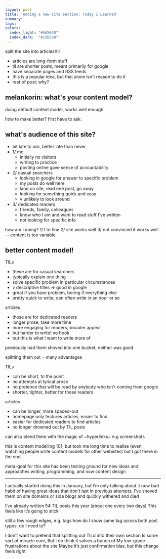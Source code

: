 ```yaml
---
layout: post
title: 'Adding a new site section: Today I Learned'
summary:
tags:
colors:
  index_light: "#6d5648"
  index_dark:  "#c5b5a9"
---
```

split the site into articles/til
  - articles are long-form stuff
  - til are shorter posts, meant primarily for google
  - have separate pages and RSS feeds
  - this is a popular idea, but that alone isn't reason to do it
  - rest of post: why?

## melankorin: what's your content model?

doing default content model, works well enough

how to make better?
first have to ask:

## what's audience of this site?

  - bit late to ask, better late than never
  - 1/ me
      - initially no visitors
      - writing to practice
      - posting online gave sense of accountability
  - 2/ casual searchers
      - looking in google for answer to specific problem
      - my posts do well here
      - land on site, read one post, go away
      - looking for something quick and easy
      - v unlikely to look around
  - 3/ dedicated readers
      - friends, family, colleagues
      - know who I am and want to read stuff I've written
      - not looking for specific info

how am I doing?
  1/ I'm fine
  2/ site works well
  3/ not convinced it works well -- content is too variable
  
## better content model!

TILs
  - these are for casual searchers
  - typically explain one thing
  - solve specific problem in particular circumstances
  - v descriptive titles => good in google
  - great if you have problem, boring if everything else
  - pretty quick to write, can often write in an hour or so

articles
  - these are for dedicated readers
  - longer prose, take more time
  - more engaging for readers, broader appeal
  - but harder to write! no hook
  - but this is what I want to write more of
  
previously had them shoved into one bucket, neither was good

splitting them out = many advantages

TILs
  - can be short, to the point
  - no attempts at lyrical prose
  - no pretence that will be read by anybody who isn't coming from google
  - shorter, tighter, better for those readers

articles
  - can be longer, more spaced-out
  - homepage only features articles, easier to find
  - easier for dedicated readers to find articles
  - no longer drowned out by TIL posts

can also blend them with the magic of ~hyperlinks~
e.g screenshots

this is content modelling 101, but took me long time to realise
(even watching people write content models for other webistes)
but I got there in the end

meta-goal for this site has been testing ground for new ideas and approaches
writing, programming, and now content design

---

I actually started doing this in January, but I’m only talking about it now
bad habit of having great ideas that don't last
In previous attempts, I’ve shoved them on site domains or side blogs and quickly withered and died

I’ve already written 54 TIL posts this year (about one every two days)
This feels like it’s going to stick

still a few rough edges, e.g. tags
how do I show same tag across both post types. do I need to?


I don’t want to pretend that splitting out TILd into their own section 
Is some sort of miracle cure, But I do think it solves a bunch of My low-grade frustrations about the site
Maybe it’s just confirmation bias, but this change feels right


